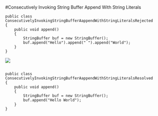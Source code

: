 #Consecutively Invoking String Buffer Append With String Literals

```
public class ConsecutivelyInvokingStringBufferAappendWithStringLiteralsRejected
{
	public void append() 
	{
	    StringBuffer buf = new StringBuffer();
     	buf.append("Hello").append(" ").append("World");
	}
}
```

![](http://www.iconki.com/icons/Software-Applications/32x32-Applications-Basics/arrow_down_blue.png)

```

public class ConsecutivelyInvokingStringBufferAappendWithStringLiteralsResolved
{
	public void append() 
	{
		StringBuffer buf = new StringBuffer();
        buf.append("Hello World");
	}
}
```